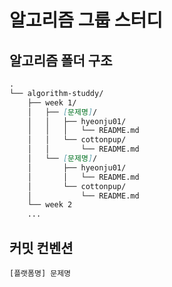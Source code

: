 # 알고리즘 그룹 스터디

## 알고리즘 폴더 구조
```md
.
└── algorithm-studdy/
    ├── week 1/
    │   ├── [문제명]/
    │   │   ├── hyeonju01/
    │   │   │   └── README.md
    │   │   └── cottonpup/
    │   │       └── README.md
    │   └── [문제명]/
    │       ├── hyeonju01/
    │       │   └── README.md
    │       └── cottonpup/
    │           └── README.md    
    └── week 2
    ...
```

## 커밋 컨벤션

`[플랫폼명] 문제명`
